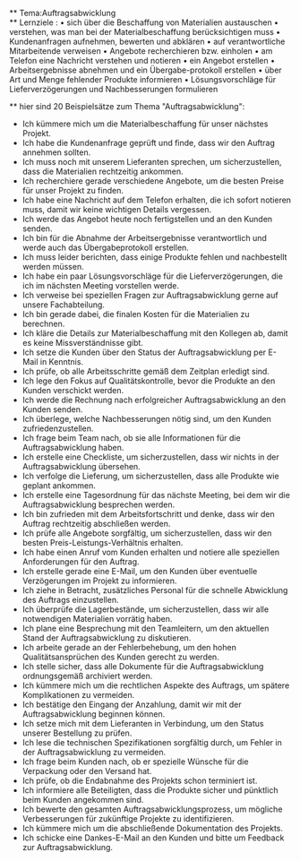 ** Tema:Auftragsabwicklung   
** Lernziele :
• sich über die Beschaffung von Materialien austauschen
• verstehen, was man bei der Materialbeschaffung berücksichtigen muss
• Kundenanfragen aufnehmen, bewerten und abklären 
• auf verantwortliche Mitarbeitende verweisen
• Angebote recherchieren bzw. einholen
• am Telefon eine Nachricht verstehen und notieren
• ein Angebot erstellen
• Arbeitsergebnisse abnehmen und ein Übergabe-protokoll erstellen
• über Art und Menge fehlender Produkte informieren
• Lösungsvorschläge für Lieferverzögerungen und Nachbesserungen formulieren

** hier sind 20 Beispielsätze zum Thema "Auftragsabwicklung":
- Ich kümmere mich um die Materialbeschaffung für unser nächstes Projekt.
- Ich habe die Kundenanfrage geprüft und finde, dass wir den Auftrag annehmen sollten.
- Ich muss noch mit unserem Lieferanten sprechen, um sicherzustellen, dass die Materialien rechtzeitig ankommen.
- Ich recherchiere gerade verschiedene Angebote, um die besten Preise für unser Projekt zu finden.
- Ich habe eine Nachricht auf dem Telefon erhalten, die ich sofort notieren muss, damit wir keine wichtigen Details vergessen.
- Ich werde das Angebot heute noch fertigstellen und an den Kunden senden.
- Ich bin für die Abnahme der Arbeitsergebnisse verantwortlich und werde auch das Übergabeprotokoll erstellen.
- Ich muss leider berichten, dass einige Produkte fehlen und nachbestellt werden müssen.
- Ich habe ein paar Lösungsvorschläge für die Lieferverzögerungen, die ich im nächsten Meeting vorstellen werde.
- Ich verweise bei speziellen Fragen zur Auftragsabwicklung gerne auf unsere Fachabteilung.
- Ich bin gerade dabei, die finalen Kosten für die Materialien zu berechnen.
- Ich kläre die Details zur Materialbeschaffung mit den Kollegen ab, damit es keine Missverständnisse gibt.
- Ich setze die Kunden über den Status der Auftragsabwicklung per E-Mail in Kenntnis.
- Ich prüfe, ob alle Arbeitsschritte gemäß dem Zeitplan erledigt sind.
- Ich lege den Fokus auf Qualitätskontrolle, bevor die Produkte an den Kunden verschickt werden.
- Ich werde die Rechnung nach erfolgreicher Auftragsabwicklung an den Kunden senden.
- Ich überlege, welche Nachbesserungen nötig sind, um den Kunden zufriedenzustellen.
- Ich frage beim Team nach, ob sie alle Informationen für die Auftragsabwicklung haben.
- Ich erstelle eine Checkliste, um sicherzustellen, dass wir nichts in der Auftragsabwicklung übersehen.
- Ich verfolge die Lieferung, um sicherzustellen, dass alle Produkte wie geplant ankommen.
- Ich erstelle eine Tagesordnung für das nächste Meeting, bei dem wir die Auftragsabwicklung besprechen werden.
- Ich bin zufrieden mit dem Arbeitsfortschritt und denke, dass wir den Auftrag rechtzeitig abschließen werden.
- Ich prüfe alle Angebote sorgfältig, um sicherzustellen, dass wir den besten Preis-Leistungs-Verhältnis erhalten.
- Ich habe einen Anruf vom Kunden erhalten und notiere alle speziellen Anforderungen für den Auftrag.
- Ich erstelle gerade eine E-Mail, um den Kunden über eventuelle Verzögerungen im Projekt zu informieren.
- Ich ziehe in Betracht, zusätzliches Personal für die schnelle Abwicklung des Auftrags einzustellen.
- Ich überprüfe die Lagerbestände, um sicherzustellen, dass wir alle notwendigen Materialien vorrätig haben.
- Ich plane eine Besprechung mit den Teamleitern, um den aktuellen Stand der Auftragsabwicklung zu diskutieren.
- Ich arbeite gerade an der Fehlerbehebung, um den hohen Qualitätsansprüchen des Kunden gerecht zu werden.
- Ich stelle sicher, dass alle Dokumente für die Auftragsabwicklung ordnungsgemäß archiviert werden.
- Ich kümmere mich um die rechtlichen Aspekte des Auftrags, um spätere Komplikationen zu vermeiden.
- Ich bestätige den Eingang der Anzahlung, damit wir mit der Auftragsabwicklung beginnen können.
- Ich setze mich mit dem Lieferanten in Verbindung, um den Status unserer Bestellung zu prüfen.
- Ich lese die technischen Spezifikationen sorgfältig durch, um Fehler in der Auftragsabwicklung zu vermeiden.
- Ich frage beim Kunden nach, ob er spezielle Wünsche für die Verpackung oder den Versand hat.
- Ich prüfe, ob die Endabnahme des Projekts schon terminiert ist.
- Ich informiere alle Beteiligten, dass die Produkte sicher und pünktlich beim Kunden angekommen sind.
- Ich bewerte den gesamten Auftragsabwicklungsprozess, um mögliche Verbesserungen für zukünftige Projekte zu identifizieren.
- Ich kümmere mich um die abschließende Dokumentation des Projekts.
- Ich schicke eine Dankes-E-Mail an den Kunden und bitte um Feedback zur Auftragsabwicklung.
